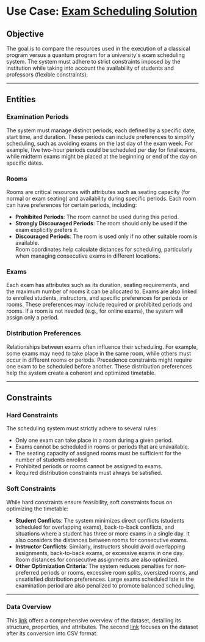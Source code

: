 # Use Case: [Exam Scheduling Solution](https://www.unitime.org/exam_description.php)

## Objective

The goal is to compare the resources used in the execution of a classical program versus a quantum program for a university's exam scheduling system. The system must adhere to strict constraints imposed by the institution while taking into account the availability of students and professors (flexible constraints).

---

## Entities

### Examination Periods
The system must manage distinct periods, each defined by a specific date, start time, and duration. These periods can include preferences to simplify scheduling, such as avoiding exams on the last day of the exam week. For example, five two-hour periods could be scheduled per day for final exams, while midterm exams might be placed at the beginning or end of the day on specific dates.


### Rooms

Rooms are critical resources with attributes such as seating capacity (for normal or exam seating) and availability during specific periods. Each room can have preferences for certain periods, including:
- **Prohibited Periods**: The room cannot be used during this period.
- **Strongly Discouraged Periods**: The room should only be used if the exam explicitly prefers it.
- **Discouraged Periods**: The room is used only if no other suitable room is available.  
Room coordinates help calculate distances for scheduling, particularly when managing consecutive exams in different locations.

### Exams

Each exam has attributes such as its duration, seating requirements, and the maximum number of rooms it can be allocated to. Exams are also linked to enrolled students, instructors, and specific preferences for periods or rooms. These preferences may include required or prohibited periods and rooms. If a room is not needed (e.g., for online exams), the system will assign only a period.

### Distribution Preferences

Relationships between exams often influence their scheduling. For example, some exams may need to take place in the same room, while others must occur in different rooms or periods. Precedence constraints might require one exam to be scheduled before another. These distribution preferences help the system create a coherent and optimized timetable.

---

## Constraints

### Hard Constraints

The scheduling system must strictly adhere to several rules:
- Only one exam can take place in a room during a given period.
- Exams cannot be scheduled in rooms or periods that are unavailable.
- The seating capacity of assigned rooms must be sufficient for the number of students enrolled.
- Prohibited periods or rooms cannot be assigned to exams.
- Required distribution constraints must always be satisfied.

### Soft Constraints

While hard constraints ensure feasibility, soft constraints focus on optimizing the timetable:
- **Student Conflicts**: The system minimizes direct conflicts (students scheduled for overlapping exams), back-to-back conflicts, and situations where a student has three or more exams in a single day. It also considers the distances between rooms for consecutive exams.
- **Instructor Conflicts**: Similarly, instructors should avoid overlapping assignments, back-to-back exams, or excessive exams in one day. Room distances for consecutive assignments are also optimized.
- **Other Optimization Criteria**: The system reduces penalties for non-preferred periods or rooms, excessive room splits, oversized rooms, and unsatisfied distribution preferences. Large exams scheduled late in the examination period are also penalized to promote balanced scheduling.

---

### Data Overview
This [link](./data_convertion.md) offers a comprehensive overview of the dataset, detailing its structure, properties, and attributes. The second [link](./csv_overview.md) focuses on the dataset after its conversion into CSV format.
